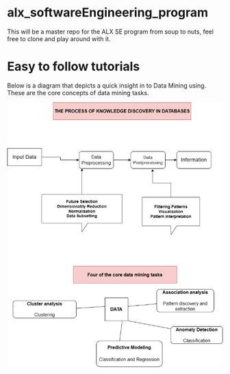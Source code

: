 # alx_softwareEngineering_program
This will be a master repo for the ALX SE program from soup to nuts, feel free to clone and play around with it.

# Easy to follow tutorials
Below is a diagram that depicts a quick insight in to Data Mining using. These are the core concepts of data mining tasks.

<img width='800' src='https://github.com/sangaryousmane/alx_softwareEngineering_program/blob/main/Untitled%20Diagram.drawio.png' />
